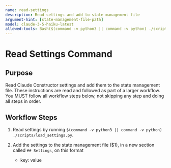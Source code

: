 ```yaml
---
name: read-settings
description: Read settings and add to state management file
argument-hint: [state-management-file-path]
model: claude-3-5-haiku-latest
allowed-tools: Bash($(command -v python3 || command -v python) ./scripts/load_settings.py)
---
```


# Read Settings Command

## Purpose

Read Claude Constructor settings and add them to the state management file.
These instructions are read and followed as part of a larger workflow.
You MUST follow all workflow steps below, not skipping any step and doing all steps in order.

## Workflow Steps

1. Read settings by running `$(command -v python3 || command -v python) ./scripts/load_settings.py`.

2. Add the settings to the state management file ($1), in a new section called `## Settings`, on this format
    - key: value